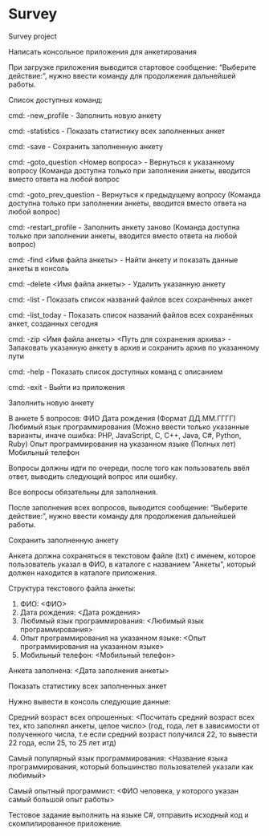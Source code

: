 # Survey
Survey project

Написать консольное приложения для анкетирования

При загрузке приложения выводится стартовое сообщение: “Выберите действие:”, нужно ввести команду для продолжения дальнейшей работы.


Список доступных команд:

cmd: -new_profile - Заполнить новую анкету

cmd: -statistics - Показать статистику всех заполненных анкет

cmd: -save - Сохранить заполненную анкету

cmd: -goto_question <Номер вопроса> - Вернуться к указанному вопросу (Команда доступна только при заполнении анкеты, вводится вместо ответа на любой вопрос

cmd: -goto_prev_question - Вернуться к предыдущему вопросу (Команда доступна только при заполнении анкеты, вводится вместо ответа на любой вопрос)

cmd: -restart_profile - Заполнить анкету заново (Команда доступна только при заполнении анкеты, вводится вместо ответа на любой вопрос)

cmd: -find <Имя файла анкеты> - Найти анкету и показать данные анкеты в консоль

cmd: -delete <Имя файла анкеты> - Удалить указанную анкету

cmd: -list - Показать список названий файлов всех сохранённых анкет

cmd: -list_today - Показать список названий файлов всех сохранённых анкет, созданных сегодня

cmd: -zip <Имя файла анкеты> <Путь для сохранения архива> - Запаковать указанную анкету в архив и сохранить архив по указанному пути

cmd: -help - Показать список доступных команд с описанием

cmd: -exit - Выйти из приложения



Заполнить новую анкету

В анкете 5 вопросов:
ФИО
Дата рождения (Формат ДД.ММ.ГГГГ)
Любимый язык программирования (Можно ввести только указанные варианты, иначе ошибка: PHP, JavaScript, C, C++, Java, C#, Python, Ruby)
Опыт программирования на указанном языке (Полных лет)
Мобильный телефон

Вопросы должны идти по очереди, после того как пользователь ввёл ответ, выводить следующий вопрос или ошибку.

Все вопросы обязательны для заполнения.

После заполнения всех вопросов, выводится сообщение: “Выберите действие:”, нужно ввести команду для продолжения дальнейшей работы.

Сохранить заполненную анкету

Анкета должна сохраняться в текстовом файле (txt) с именем, которое пользователь указал в ФИО, в каталоге с названием "Анкеты", который должен находится в каталоге приложения.


Структура текстового файла анкеты:


1. ФИО: <ФИО>
2. Дата рождения: <Дата рождения>
3. Любимый язык программирования: <Любимый язык программирования>
4. Опыт программирования на указанном языке: <Опыт программирования на указанном языке>
5. Мобильный телефон: <Мобильный телефон>

Анкета заполнена: <Дата заполнения анкеты>


Показать статистику всех заполненных анкет

Нужно вывести в консоль следующие данные:

Средний возраст всех опрошенных: <Посчитать средний возраст всех тех, кто заполнял анкеты, целое число> (год, года, лет в зависимости от полученного числа, т.е если средний возраст получился 22, то вывести 22 года, если 25, то 25 лет итд)

Самый популярный язык программирования: <Название языка программирования, который большинство пользователей указали как любимый>

Самый опытный программист: <ФИО человека, у которого указан самый большой опыт работы>

Тестовое задание выполнить на языке C#, отправить исходный код и скомпилированное приложение.
